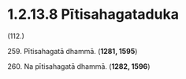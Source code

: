 # 1.2.13.8 Pītisahagataduka

(112.)

259\. Pītisahagatā dhammā. (**1281, 1595**)

260\. Na pītisahagatā dhammā. (**1282, 1596**)
